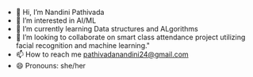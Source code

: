 - 👋 Hi, I’m Nandini Pathivada
- 👀 I’m interested in AI/ML
- 🌱 I’m currently learning Data structures and ALgorithms
- 💞️ I’m looking to collaborate on  smart class attendance project utilizing facial recognition and machine learning."
- 📫 How to reach me pathivadanandini24@gmail.com
- 😄 Pronouns: she/her


<!---
Nandini2455/Nandini2455 is a ✨ special ✨ repository because its `README.md` (this file) appears on your GitHub profile.
You can click the Preview link to take a look at your changes.
--->
